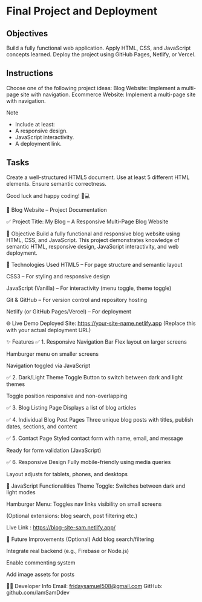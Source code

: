 # Final Project and Deployment

## Objectives
Build a fully functional web application.
Apply HTML, CSS, and JavaScript concepts learned.
Deploy the project using GitHub Pages, Netlify, or Vercel.

## Instructions
Choose one of the following project ideas:
Blog Website: Implement a multi-page site with navigation.
Ecommerce Website: Implement a multi-page site with navigation.

>[!NOTE]
> - Include at least:
> - A responsive design.
> - JavaScript interactivity.
> - A deployment link.

## Tasks

Create a well-structured HTML5 document.
Use at least 5 different HTML elements.
Ensure semantic correctness.

Good luck and happy coding! 🚀💻





📘 Blog Website – Project Documentation

✅ Project Title:
My Blog – A Responsive Multi-Page Blog Website

📌 Objective
Build a fully functional and responsive blog website using HTML, CSS, and JavaScript. This project demonstrates knowledge of semantic HTML, responsive design, JavaScript interactivity, and web deployment.

🧰 Technologies Used
HTML5 – For page structure and semantic layout

CSS3 – For styling and responsive design

JavaScript (Vanilla) – For interactivity (menu toggle, theme toggle)

Git & GitHub – For version control and repository hosting

Netlify (or GitHub Pages/Vercel) – For deployment

🌐 Live Demo
Deployed Site: https://your-site-name.netlify.app
(Replace this with your actual deployment URL)


✨ Features
✅ 1. Responsive Navigation Bar
Flex layout on larger screens

Hamburger menu on smaller screens

Navigation toggled via JavaScript

✅ 2. Dark/Light Theme Toggle
Button to switch between dark and light themes

Toggle position responsive and non-overlapping

✅ 3. Blog Listing Page
Displays a list of blog articles

✅ 4. Individual Blog Post Pages
Three unique blog posts with titles, publish dates, sections, and content

✅ 5. Contact Page
Styled contact form with name, email, and message

Ready for form validation (JavaScript)

✅ 6. Responsive Design
Fully mobile-friendly using media queries

Layout adjusts for tablets, phones, and desktops

🧪 JavaScript Functionalities
Theme Toggle: Switches between dark and light modes

Hamburger Menu: Toggles nav links visibility on small screens

(Optional extensions: blog search, post filtering etc.)

Live Link : https://blog-site-sam.netlify.app/

📌 Future Improvements (Optional)
Add blog search/filtering

Integrate real backend (e.g., Firebase or Node.js)

Enable commenting system

Add image assets for posts

👨‍💻 Developer Info
Email: fridaysamuel508@gmail.com
GitHub: github.com/IamSamDdev